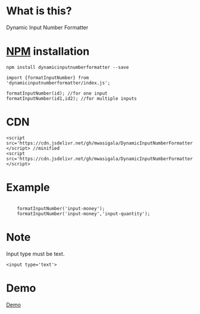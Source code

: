 # What is this?
Dynamic Input Number Formatter

# [NPM](https://www.npmjs.com/package/dynamicinputnumberformatter) installation
`npm install dynamicinputnumberformatter --save`




```
import {formatInputNumber} from 'dynamicinputnumberformatter/index.js';

formatInputNumber(id); //for one input
formatInputNumber(id1,id2); //for multiple inputs

```

# CDN
```
<script src='https://cdn.jsdelivr.net/gh/mwasigala/DynamicInputNumberFormatter.js@latest/index.min.js'></script> //minified
<script src='https://cdn.jsdelivr.net/gh/mwasigala/DynamicInputNumberFormatter.js@latest/index.js'></script>
```

# Example
``` 

    formatInputNumber('input-money'); 
    formatInputNumber('input-money','input-quantity');

```

# Note 
Input type must be text.
```
<input type='text'>
```

# Demo
[Demo](https://jsfiddle.net/kalolyte/xhab3e7q/4/)

